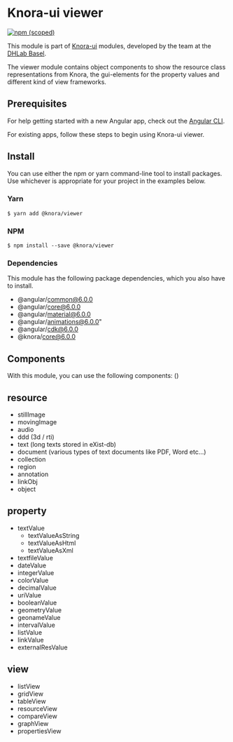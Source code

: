 # Knora-ui viewer
[![npm (scoped)](https://img.shields.io/npm/v/@knora/viewer.svg)](https://www.npmjs.com/package/@knora/viewer)

This module is part of [Knora-ui](https://github.com/dhlab-basel/Knora-ui) modules, developed by the team at the [DHLab Basel](http://dhlab.unibas.ch).

The viewer module contains object components to show the resource class representations from Knora, the gui-elements for the property values and different kind of view frameworks.

## Prerequisites
For help getting started with a new Angular app, check out the [Angular CLI](https://cli.angular.io/).

For existing apps, follow these steps to begin using Knora-ui viewer.

## Install
You can use either the npm or yarn command-line tool to install packages. Use whichever is appropriate for your project in the examples below.

### Yarn

`$ yarn add @knora/viewer`

### NPM
`$ npm install --save @knora/viewer`

### Dependencies
This module has the following package dependencies, which you also have to install.
 - @angular/common@6.0.0
 - @angular/core@6.0.0
 - @angular/material@6.0.0
 - @angular/animations@6.0.0"
 - @angular/cdk@6.0.0
 - @knora/core@6.0.0



## Components
With this module, you can use the following components:
()


## resource
  - stillImage
  - movingImage
  - audio
  - ddd (3d / rti)
  - text (long texts stored in eXist-db)
  - document (various types of text documents like PDF, Word etc...)
  - collection
  - region
  - annotation
  - linkObj
  - object

## property
  - textValue
    - textValueAsString
    - textValueAsHtml
    - textValueAsXml
  - textfileValue
  - dateValue
  - integerValue
  - colorValue
  - decimalValue
  - uriValue
  - booleanValue
  - geometryValue
  - geonameValue
  - intervalValue
  - listValue
  - linkValue
  - externalResValue

## view
  - listView
  - gridView
  - tableView
  - resourceView
  - compareView
  - graphView
  - propertiesView
